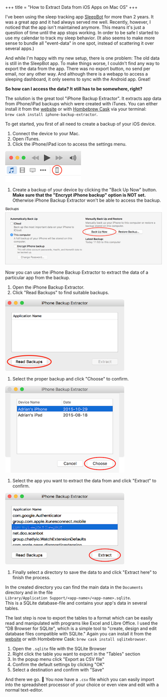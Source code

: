 +++
title = "How to Extract Data from iOS Apps on Mac OS"
+++

I've been using the sleep tracking app [SleepBot](https://mysleepbot.com)
for more than 2 years.
It was a great app and it had always served me well.
Recently, however, I noticed that the app isn't maintained anymore.
This means it's just a question of time until the app stops working.
In order to be safe I started to use my calendar
to track my sleep behavior.
(It also seems to make more sense to bundle all "event-data" in one spot,
instead of scattering it over several apps.)

And while I'm happy with my new setup,
there is one problem:
The old data is still in the SleepBot app.
To make things worse,
I couldn't find any way to export the data from the app.
There was no export button, no send per email, nor any other way.
And although there is a webapp to access a sleeping dashboard,
it only seems to sync with the Android app. Great!

**So how can I access the data? It still has to be somewhere, right?**

The solution is the great tool "iPhone Backup Extractor".
It extracts app data from iPhone/iPad backups which were created with iTunes.
You can either install it from the [website](http://supercrazyawesome.com)
or with [Hombebrew Cask](http://caskroom.io/) via your terminal:<br>
`brew cask install iphone-backup-extractor`.

To get started, you first of all need to create a backup of your iOS device.

1. Connect the device to your Mac.
1. Open iTunes.
1. Click the iPhone/iPad icon to access the settings menu.

  ![Click the iPhone icon](select-iphone.png)

1. Create a backup of your device by clicking the "Back Up Now" button.
  **Make sure that the "Encrypt iPhone backup" option is NOT set.**
  Otherwise iPhone Backup Extractor won't be able to access the backup.

  ![Create a backup](backups.png)


Now you can use the iPhone Backup Extractor
to extract the data of a particular app from the backup.

1. Open the iPhone Backup Extractor.
1. Click "Read Backups" to find suitable backups.

  ![iPhone Back Extractor](iphone-backup-extractor.png)

1. Select the proper backup and click "Choose" to confirm.

  ![Select the correct device](device-selection.png)

1. Select the app you want to extract the data from
  and click "Extract" to confirm.

  ![Select the App to extract the data from](extract-app-data.png)

1. Finally select a directory to save the data to
  and click "Extract here" to finish the process.

In the created directory you can find the main data in
the `Documents` directory and in the file<br>
`Library/Application Support/<app-name>/<app-name>.sqlite`.<br>
This is a SQLite database-file and contains your app's data in several tables.

The last step is now to export the tables to a format
which can be easily read and manipulated
with programs like Excel and Libre Office.
I used the "DB Browser for SQLite", which is a simple tool to
"create, design and edit database files compatible with SQLite."
Again you can install it from the [website](http://sqlitebrowser.org/)
or with Hombebrew Cask: `brew cask install sqlitebrowser`.

1. Open the `.sqlite` file with the SQLite Browser
1. Right click the table you want to export in the "Tables" section
1. In the popup menu click "Export as CSV file"
1. Confirm the default settings by clicking "OK"
1. Select a destination and confirm with "Save"


And there we go. 🎉
You now have a `.csv` file which you can easily import into
the spreadsheet processor of your choice or even view and edit
with a normal text-editor.
